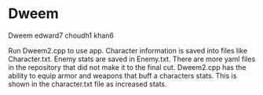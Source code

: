 # Dweem

Dweem  edward7 choudh1 khan6

Run Dweem2.cpp to use app.  Character information is saved into files like Character.txt.  Enemy stats are saved in Enemy.txt.
There are more yaml files in the repository that did not make it to the final cut.
Dweem2.cpp has the ability to equip armor and weapons that buff a characters stats.  This is shown in the character.txt file as increased stats.


